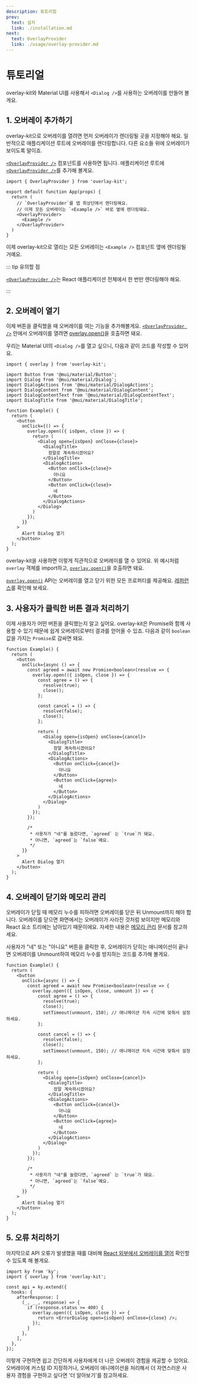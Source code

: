```yaml
---
description: 튜토리얼
prev:
  text: 설치
  link: ./installation.md
next:
  text: OverlayProvider
  link: ./usage/overlay-provider.md
---
```


# 튜토리얼

overlay-kit와 Material UI를 사용해서 `<Dialog />`를 사용하는 오버레이를 만들어 볼게요.

## 1. 오버레이 추가하기

overlay-kit으로 오버레이를 열려면 먼저 오버레이가 렌더링될 곳을 지정해야 해요. 일반적으로 애플리케이션 루트에 오버레이를 렌더링합니다. 다른 요소들 위에 오버레이가 보이도록 말이죠.

[`<OverlayProvider />`](./reference/overlay-provider.md) 컴포넌트를 사용하면 됩니다. 애플리케이션 루트에 [`<OverlayProvider />`](./reference/overlay-provider.md)를 추가해 볼게요.

```tsx{1,7,9}
import { OverlayProvider } from 'overlay-kit';

export default function App(props) {
  return (
    // `OverlayProvider`를 앱 최상단에서 렌더링해요.
    // 이제 모든 오버레이는 `<Example />` 바로 옆에 렌더링돼요.
    <OverlayProvider>
      <Example />
    </OverlayProvider>
  )
}
```

이제 overlay-kit으로 열리는 모든 오버레이는 `<Example />` 컴포넌트 옆에 렌더링될 거예요.

::: tip 유의할 점

[`<OverlayProvider />`](./reference/overlay-provider.md)는 React 애플리케이션 전체에서 한 번만 렌더링해야 해요.

:::

## 2. 오버레이 열기

이제 버튼을 클릭했을 때 오버레이를 여는 기능을 추가해볼게요. [`<OverlayProvider />`](./reference/overlay-provider.md) 안에서 오버레이를 열려면 [overlay.open()](./reference/overlay.md#overlay-open)을 호출하면 돼요.

우리는 Material UI의 `<Dialog />`를 열고 싶으니, 다음과 같이 코드를 작성할 수 있어요.

```tsx{1,14-30}
import { overlay } from 'overlay-kit';

import Button from '@mui/material/Button';
import Dialog from '@mui/material/Dialog';
import DialogActions from '@mui/material/DialogActions';
import DialogContent from '@mui/material/DialogContent';
import DialogContentText from '@mui/material/DialogContentText';
import DialogTitle from '@mui/material/DialogTitle';

function Example() {
  return (
    <button
      onClick={() => {
        overlay.open(({ isOpen, close }) => {
          return (
            <Dialog open={isOpen} onClose={close}>
              <DialogTitle>
                정말로 계속하시겠어요?
              </DialogTitle>
              <DialogActions>
                <Button onClick={close}>
                  아니요
                </Button>
                <Button onClick={close}>
                  네
                </Button>
              </DialogActions>
            </Dialog>
          )
        });
      }}
    >
      Alert Dialog 열기
    </button>
  );
}
```

overlay-kit을 사용하면 이렇게 직관적으로 오버레이를 열 수 있어요. 위 예시처럼 `overlay` 객체를 import하고, [`overlay.open()`](./reference/overlay.md#overlay-open)을 호출하면 돼요.

[`overlay.open()`](./reference/overlay.md#overlay-open) API는 오버레이를 열고 닫기 위한 모든 프로퍼티를 제공해요. [레퍼런스](./reference/overlay.md)를 확인해 보세요.

## 3. 사용자가 클릭한 버튼 결과 처리하기

이제 사용자가 어떤 버튼을 클릭했는지 알고 싶어요. overlay-kit은 Promise와 함께 사용할 수 있기 때문에 쉽게 오버레이로부터 결과를 얻어올 수 있죠. 다음과 같이 `boolean` 값을 가지는 `Promise`로 감싸면 돼요.

```tsx{5,7-10,12-15,35-38}
function Example() {
  return (
    <button
      onClick={async () => {
        const agreed = await new Promise<boolean>(resolve => {
          overlay.open(({ isOpen, close }) => {
            const agree = () => {
              resolve(true);
              close();
            };

            const cancel = () => {
              resolve(false);
              close();
            };

            return (
              <Dialog open={isOpen} onClose={cancel}>
                <DialogTitle>
                  정말 계속하시겠어요?
                </DialogTitle>
                <DialogActions>
                  <Button onClick={cancel}>
                    아니요
                  </Button>
                  <Button onClick={agree}>
                    네
                  </Button>
                </DialogActions>
              </Dialog>
            )
          });
        });

        /*
         * 사용자가 "네"를 눌렀다면, `agreed` 는 `true`가 돼요.
         * 아니면, `agreed`는 `false`예요.
         */
      }}
    >
      Alert Dialog 열기
    </button>
  );
}
```

## 4. 오버레이 닫기와 메모리 관리

오버레이가 닫힐 때 메모리 누수를 피하려면 오버레이를 닫은 뒤 Unmount까지 해야 합니다. 오버레이를 닫으면 화면에서는 오버레이가 사라진 것처럼 보이지만 메모리와 React 요소 트리에는 남아있기 때문이에요. 자세한 내용은 [메모리 관리](./advanced/unmount-with-animation.md#오버레이-애니메이션과-unmount-처리) 문서를 참고하세요.

사용자가 "네" 또는 "아니요" 버튼을 클릭한 후, 오버레이가 닫히는 애니메이션이 끝나면 오버레이를 Unmount하여 메모리 누수를 방지하는 코드를 추가해 볼게요.

```tsx
function Example() {
  return (
    <button
      onClick={async () => {
        const agreed = await new Promise<boolean>(resolve => {
          overlay.open(({ isOpen, close, unmount }) => {
            const agree = () => {
              resolve(true);
              close();
              setTimeout(unmount, 150); // 애니메이션 지속 시간에 맞춰서 설정하세요.
            };

            const cancel = () => {
              resolve(false);
              close();
              setTimeout(unmount, 150); // 애니메이션 지속 시간에 맞춰서 설정하세요.
            };

            return (
              <Dialog open={isOpen} onClose={cancel}>
                <DialogTitle>
                  정말 계속하시겠어요?
                </DialogTitle>
                <DialogActions>
                  <Button onClick={cancel}>
                    아니요
                  </Button>
                  <Button onClick={agree}>
                    네
                  </Button>
                </DialogActions>
              </Dialog>
            )
          });
        });

        /*
         * 사용자가 "네"를 눌렀다면, `agreed` 는 `true`가 돼요.
         * 아니면, `agreed`는 `false`예요.
         */
      }}
    >
      Alert Dialog 열기
    </button>
  );
}
```

## 5. 오류 처리하기

마지막으로 API 오류가 발생했을 때를 대비해 [React 외부에서 오버레이를 열어](./advanced/outside-react-overlay.md) 확인할 수 있도록 해 볼게요.

```tsx
import ky from 'ky';
import { overlay } from 'overlay-kit';

const api = ky.extend({
  hooks: {
    afterResponse: [
      (_, __, response) => {
        if (response.status >= 400) {
          overlay.open(({ isOpen, close }) => {
            return <ErrorDialog open={isOpen} onClose={close} />;
          });
        }
      },
    ],
  },
});
```

이렇게 구현하면 쉽고 간단하게 사용자에게 더 나은 오버레이 경험을 제공할 수 있어요. 오버레이에 커스텀 ID 지정하거나, 오버레이 애니메이션을 처리해서 더 자연스러운 사용자 경험을 구현하고 싶다면 '더 알아보기'를 참고하세요.
